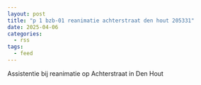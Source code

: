 ```yaml
---
layout: post
title: "p 1 bzb-01 reanimatie achterstraat den hout 205331"
date: 2025-04-06
categories: 
  - rss
tags: 
  - feed
---
```


Assistentie bij reanimatie op Achterstraat in Den Hout
